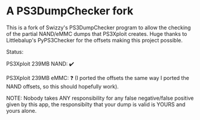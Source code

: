 A PS3DumpChecker fork
==============

This is a fork of Swizzy's PS3DumpChecker program to allow the checking of the partial NAND/eMMC dumps that PS3Xploit creates. 
Huge thanks to Littlebalup's PyPS3Checker for the offsets making this project possible.

Status:

PS3Xploit 239MB NAND: ✔️

PS3Xploit 239MB eMMC: ❓ (I ported the offsets the same way I ported the NAND offsets, so this should hopefully work).

NOTE: Nobody takes ANY responsibility for any false negative/false positive given by this app, the responsibilty that your dump is valid is YOURS and yours alone.
